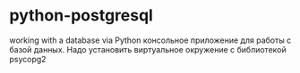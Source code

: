 # python-postgresql
working with a database via Python
консольное приложение для работы с базой данных.
Надо установить виртуальное окружение с библиотекой psycopg2
